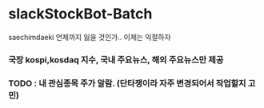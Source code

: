 # slackStockBot-Batch 
 saechimdaeki 언제까지 잃을 것인가.. 이제는 익절하자

### 국장 kospi,kosdaq 지수, 국내 주요뉴스, 해외 주요뉴스만 제공

### TODO : 내 관심종목 주가 알람. (단타쟁이라 자주 변경되어서 작업할지 고민)
